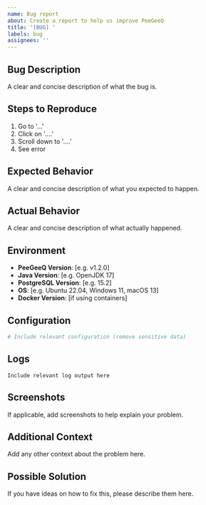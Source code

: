 ```yaml
---
name: Bug report
about: Create a report to help us improve PeeGeeQ
title: '[BUG] '
labels: bug
assignees: ''
---
```


## Bug Description
A clear and concise description of what the bug is.

## Steps to Reproduce
1. Go to '...'
2. Click on '....'
3. Scroll down to '....'
4. See error

## Expected Behavior
A clear and concise description of what you expected to happen.

## Actual Behavior
A clear and concise description of what actually happened.

## Environment
- **PeeGeeQ Version**: [e.g. v1.2.0]
- **Java Version**: [e.g. OpenJDK 17]
- **PostgreSQL Version**: [e.g. 15.2]
- **OS**: [e.g. Ubuntu 22.04, Windows 11, macOS 13]
- **Docker Version**: [if using containers]

## Configuration
```yaml
# Include relevant configuration (remove sensitive data)
```

## Logs
```
Include relevant log output here
```

## Screenshots
If applicable, add screenshots to help explain your problem.

## Additional Context
Add any other context about the problem here.

## Possible Solution
If you have ideas on how to fix this, please describe them here.

